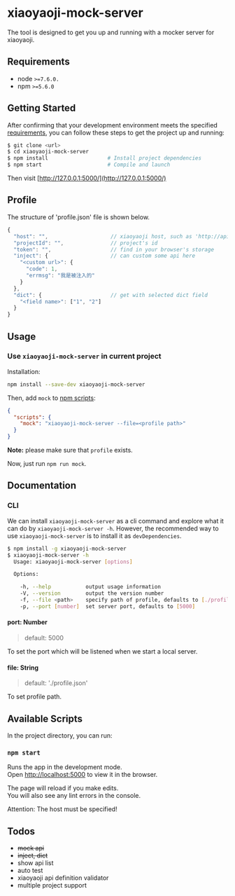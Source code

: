 # xiaoyaoji-mock-server

The tool is designed to get you up and running with a mocker server for xiaoyaoji.

## Requirements
* node `>=7.6.0.`
* npm `>=5.6.0`

## Getting Started

After confirming that your development environment meets the specified [requirements](#requirements), you can follow these steps to get the project up and running:

```bash
$ git clone <url>
$ cd xiaoyaoji-mock-server
$ npm install                   # Install project dependencies
$ npm start                     # Compile and launch
```

Then visit [http://127.0.0.1:5000/](http://127.0.0.1:5000/)

## Profile

The structure of 'profile.json' file is shown below.

```javascript
{
  "host": "",                    // xiaoyaoji host, such as 'http://api.com/'
  "projectId": "",               // project's id
  "token": "",                   // find in your browser's storage
  "inject": {                    // can custom some api here
    "<custom url>": {
      "code": 1,
      "errmsg": "我是被注入的"
    }
  },
  "dict": {                      // get with selected dict field
    "<field name>": ["1", "2"]
  }
}
```

## Usage

### Use `xiaoyaoji-mock-server` in current project

Installation:

```bash
npm install --save-dev xiaoyaoji-mock-server
```

Then, add `mock` to [npm scripts](https://docs.npmjs.com/misc/scripts):

```json
{
  "scripts": {
    "mock": "xiaoyaoji-mock-server --file=<profile path>"
  }
}
```

**Note:** please make sure that `profile` exists.

Now, just run `npm run mock`.


## Documentation

### CLI

We can install `xiaoyaoji-mock-server` as a cli command and explore what it can do by `xiaoyaoji-mock-server -h`. However, the recommended way to use `xiaoyaoji-mock-server` is to install it as `devDependencies`.

```bash
$ npm install -g xiaoyaoji-mock-server
$ xiaoyaoji-mock-server -h
  Usage: xiaoyaoji-mock-server [options]

  Options:

    -h, --help           output usage information
    -V, --version        output the version number
    -f, --file <path>    specify path of profile, defaults to [./profile.json]
    -p, --port [number]  set server port, defaults to [5000]
```

#### port: Number

> default: 5000

To set the port which will be listened when we start a local server.

#### file: String

> default: './profile.json'

To set profile path.


## Available Scripts

In the project directory, you can run:

### `npm start`

Runs the app in the development mode.<br>
Open [http://localhost:5000](http://localhost:5000) to view it in the browser.

The page will reload if you make edits.<br>
You will also see any lint errors in the console.

Attention: The host must be specified!

## Todos

- ~~mock api~~
- ~~inject, dict~~
- show api list
- auto test
- xiaoyaoji api definition validator
- multiple project support
